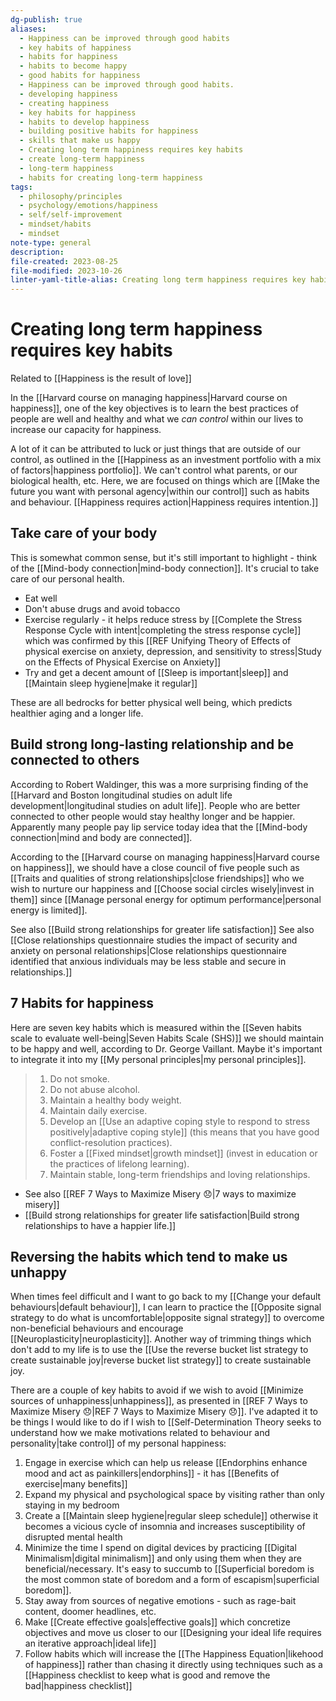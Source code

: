 ```yaml
---
dg-publish: true
aliases:
  - Happiness can be improved through good habits
  - key habits of happiness
  - habits for happiness
  - habits to become happy
  - good habits for happiness
  - Happiness can be improved through good habits.
  - developing happiness
  - creating happiness
  - key habits for happiness
  - habits to develop happiness
  - building positive habits for happiness
  - skills that make us happy
  - Creating long term happiness requires key habits
  - create long-term happiness
  - long-term happiness
  - habits for creating long-term happiness
tags:
  - philosophy/principles
  - psychology/emotions/happiness
  - self/self-improvement
  - mindset/habits
  - mindset
note-type: general
description: 
file-created: 2023-08-25
file-modified: 2023-10-26
linter-yaml-title-alias: Creating long term happiness requires key habits
---
```


# Creating long term happiness requires key habits

Related to [[Happiness is the result of love]]

In the [[Harvard course on managing happiness|Harvard course on happiness]],  one of the key objectives is to learn the best practices of people are well and healthy and what we *can control* within our lives to increase our capacity for happiness.

A lot of it can be attributed to luck or just things that are outside of our control, as outlined in the [[Happiness as an investment portfolio with a mix of factors|happiness portfolio]]. We can't control what parents, or our biological health, etc. Here, we are focused on things which are [[Make the future you want with personal agency|within our control]] such as habits and behaviour. [[Happiness requires action|Happiness requires intention.]]

## Take care of your body

This is somewhat common sense, but it's still important to highlight - think of the [[Mind-body connection|mind-body connection]]. It's crucial to take care of our personal health.

- Eat well
- Don't abuse drugs and avoid tobacco
- Exercise regularly - it helps reduce stress by [[Complete the Stress Response Cycle with intent|completing the stress response cycle]] which was confirmed by this [[REF Unifying Theory of Effects of physical exercise on anxiety, depression, and sensitivity to stress|Study on the Effects of Physical Exercise on Anxiety]]
- Try and get a decent amount of [[Sleep is important|sleep]] and [[Maintain sleep hygiene|make it regular]]

These are all bedrocks for better physical well being, which predicts healthier aging and a longer life.

## Build strong long-lasting relationship and be connected to others

According to Robert Waldinger, this was a more surprising finding of the [[Harvard and Boston longitudinal studies on adult life development|longitudinal studies on adult life]]. People who are better connected to other people would stay healthy longer and be happier. Apparently many people pay lip service today idea that the [[Mind-body connection|mind and body are connected]].

According to the [[Harvard course on managing happiness|Harvard course on happiness]], we should have a close council of five people such as [[Traits and qualities of strong relationships|close friendships]] who we wish to nurture our happiness and [[Choose social circles wisely|invest in them]] since [[Manage personal energy for optimum performance|personal energy is limited]].

See also [[Build strong relationships for greater life satisfaction]]
See also [[Close relationships questionnaire studies the impact of security and anxiety on personal relationships|Close relationships questionnaire identified that anxious individuals may be less stable and secure in relationships.]]

## 7 Habits for happiness

Here are seven key habits which is measured within the [[Seven habits scale to evaluate well-being|Seven Habits Scale (SHS)]] we should maintain to be happy and well, according to Dr. George Vaillant. Maybe it's important to integrate it into my [[My personal principles|my personal principles]].

> 1. Do not smoke.
> 2. Do not abuse alcohol.
> 3. Maintain a healthy body weight.
> 4. Maintain daily exercise.
> 5. Develop an [[Use an adaptive coping style to respond to stress positively|adaptive coping style]] (this means that you have good conflict-resolution practices).
> 6. Foster a [[Fixed mindset|growth mindset]] (invest in education or the practices of lifelong learning).
> 7. Maintain stable, long-term friendships and loving relationships.

- See also [[REF 7 Ways to Maximize Misery 😞|7 ways to maximize misery]]
- [[Build strong relationships for greater life satisfaction|Build strong relationships to have a happier life.]]

## Reversing the habits which tend to make us unhappy

When times feel difficult and I want to go back to my [[Change your default behaviours|default behaviour]], I can learn to practice the [[Opposite signal strategy to do what is uncomfortable|opposite signal strategy]] to overcome non-beneficial behaviours and encourage [[Neuroplasticity|neuroplasticity]]. Another way of trimming things which don't add to my life is to use the [[Use the reverse bucket list strategy to create sustainable joy|reverse bucket list strategy]] to create sustainable joy.

There are a couple of key habits to avoid if we wish to avoid [[Minimize sources of unhappiness|unhappiness]], as presented in [[REF 7 Ways to Maximize Misery 😞|REF 7 Ways to Maximize Misery 😞]]. I've adapted it to be things I would like to do if I wish to [[Self-Determination Theory seeks to understand how we make motivations related to behaviour and personality|take control]] of my personal happiness:

1. Engage in exercise which can help us release [[Endorphins enhance mood and act as painkillers|endorphins]] - it has [[Benefits of exercise|many benefits]]
2. Expand my physical and psychological space by visiting rather than only staying in my bedroom
3. Create a [[Maintain sleep hygiene|regular sleep schedule]] otherwise it becomes a vicious cycle of insomnia and increases susceptibility of disrupted mental health
4. Minimize the time I spend on digital devices by practicing [[Digital Minimalism|digital minimalism]] and only using them when they are beneficial/necessary. It's easy to succumb to [[Superficial boredom is the most common state of boredom and a form of escapism|superficial boredom]].
5. Stay away from sources of negative emotions - such as rage-bait content, doomer headlines, etc.
6. Make [[Create effective goals|effective goals]] which concretize objectives and move us closer to our [[Designing your ideal life requires an iterative approach|ideal life]]
7. Follow habits which will increase the [[The Happiness Equation|likehood of happiness]] rather than chasing it directly using techniques such as a [[Happiness checklist to keep what is good and remove the bad|happiness checklist]]
